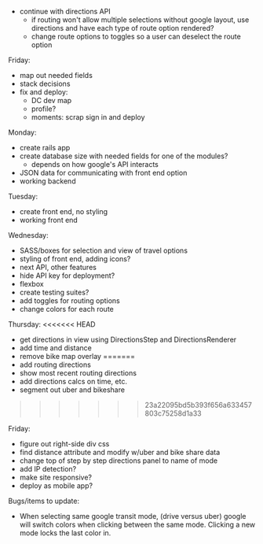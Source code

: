 
* continue with directions API
  * if routing won't allow multiple selections without google layout, use directions and have each type of route option rendered?
  * change route options to toggles so a user can deselect the route option

Friday:
* map out needed fields
* stack decisions
* fix and deploy:
  * DC dev map
  * profile?
  * moments: scrap sign in and deploy

Monday:
* create rails app
* create database size with needed fields for one of the modules?
  * depends on how google's API interacts
* JSON data for communicating with front end option
* working backend

Tuesday:
* create front end, no styling
* working front end

Wednesday:
* SASS/boxes for selection and view of travel options
* styling of front end, adding icons?
* next API, other features
* hide API key for deployment?
* flexbox
* create testing suites?
* add toggles for routing options
* change colors for each route

Thursday:
<<<<<<< HEAD
* get directions in view using DirectionsStep and DirectionsRenderer
* add time and distance
* remove bike map overlay
=======
* add routing directions
* show most recent routing directions
* add directions calcs on time, etc.
* segment out uber and bikeshare

>>>>>>> 23a22095bd5b393f656a633457803c75258d1a33

Friday:
* figure out right-side div css
* find distance attribute and modify w/uber and bike share data
* change top of step by step directions panel to name of mode
* add IP detection?
* make site responsive?
* deploy as mobile app?

Bugs/items to update:
* When selecting same google transit mode, (drive versus uber) google will switch colors when clicking between the same mode. Clicking a new mode locks the last color in.
